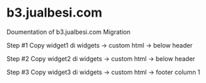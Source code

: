 # b3.jualbesi.com
Doumentation of b3.jualbesi.com Migration

Step #1
Copy widget1 di widgets -> custom html -> below header

Step #2
Copy widget2 di widgets -> custom html -> below header

Step #3
Copy widget3 di widgets -> custom html -> footer column 1

